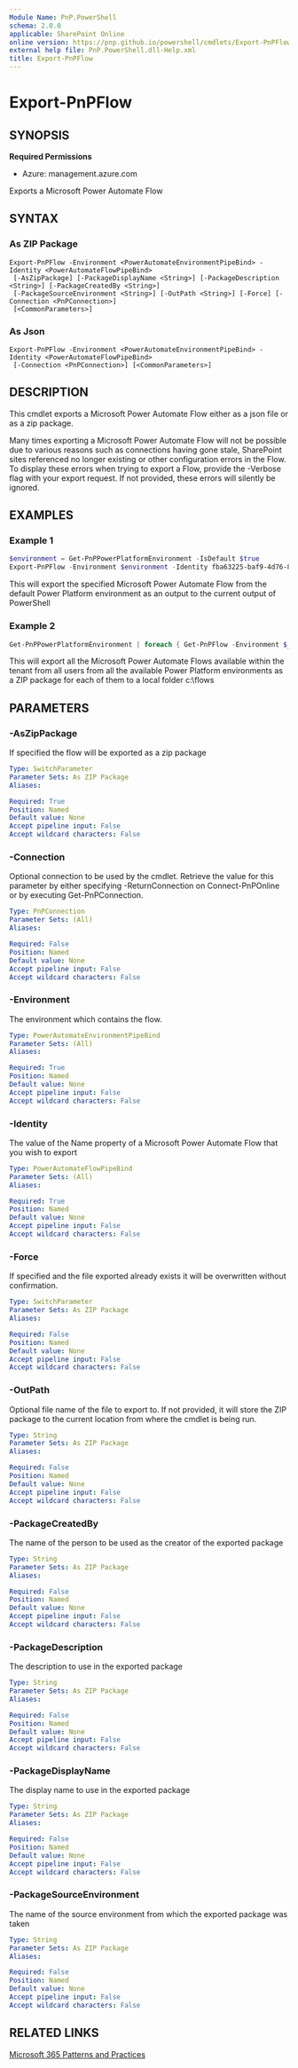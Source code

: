 ```yaml
---
Module Name: PnP.PowerShell
schema: 2.0.0
applicable: SharePoint Online
online version: https://pnp.github.io/powershell/cmdlets/Export-PnPFlow.html
external help file: PnP.PowerShell.dll-Help.xml
title: Export-PnPFlow
---
```

  
# Export-PnPFlow

## SYNOPSIS

**Required Permissions**

* Azure: management.azure.com

Exports a Microsoft Power Automate Flow

## SYNTAX

### As ZIP Package
```
Export-PnPFlow -Environment <PowerAutomateEnvironmentPipeBind> -Identity <PowerAutomateFlowPipeBind>
 [-AsZipPackage] [-PackageDisplayName <String>] [-PackageDescription <String>] [-PackageCreatedBy <String>]
 [-PackageSourceEnvironment <String>] [-OutPath <String>] [-Force] [-Connection <PnPConnection>]
 [<CommonParameters>]
```

### As Json
```
Export-PnPFlow -Environment <PowerAutomateEnvironmentPipeBind> -Identity <PowerAutomateFlowPipeBind>
 [-Connection <PnPConnection>] [<CommonParameters>]
```

## DESCRIPTION
This cmdlet exports a Microsoft Power Automate Flow either as a json file or as a zip package.

Many times exporting a Microsoft Power Automate Flow will not be possible due to various reasons such as connections having gone stale, SharePoint sites referenced no longer existing or other configuration errors in the Flow. To display these errors when trying to export a Flow, provide the -Verbose flag with your export request. If not provided, these errors will silently be ignored.

## EXAMPLES

### Example 1
```powershell
$environment = Get-PnPPowerPlatformEnvironment -IsDefault $true
Export-PnPFlow -Environment $environment -Identity fba63225-baf9-4d76-86a1-1b42c917a182
```

This will export the specified Microsoft Power Automate Flow from the default Power Platform environment as an output to the current output of PowerShell

### Example 2
```powershell
Get-PnPPowerPlatformEnvironment | foreach { Get-PnPFlow -Environment $_.Name } | foreach { Export-PnPFlow -Environment $_.Properties.EnvironmentDetails.Name -Identity $_ -OutPath "c:\flows\$($_.Name).zip" -AsZipPackage }
```

This will export all the Microsoft Power Automate Flows available within the tenant from all users from all the available Power Platform environments as a ZIP package for each of them to a local folder c:\flows

## PARAMETERS

### -AsZipPackage
If specified the flow will be exported as a zip package

```yaml
Type: SwitchParameter
Parameter Sets: As ZIP Package
Aliases:

Required: True
Position: Named
Default value: None
Accept pipeline input: False
Accept wildcard characters: False
```

### -Connection
Optional connection to be used by the cmdlet.
Retrieve the value for this parameter by either specifying -ReturnConnection on Connect-PnPOnline or by executing Get-PnPConnection.

```yaml
Type: PnPConnection
Parameter Sets: (All)
Aliases:

Required: False
Position: Named
Default value: None
Accept pipeline input: False
Accept wildcard characters: False
```

### -Environment
The environment which contains the flow.

```yaml
Type: PowerAutomateEnvironmentPipeBind
Parameter Sets: (All)
Aliases:

Required: True
Position: Named
Default value: None
Accept pipeline input: False
Accept wildcard characters: False
```

### -Identity
The value of the Name property of a Microsoft Power Automate Flow that you wish to export

```yaml
Type: PowerAutomateFlowPipeBind
Parameter Sets: (All)
Aliases:

Required: True
Position: Named
Default value: None
Accept pipeline input: False
Accept wildcard characters: False
```

### -Force
If specified and the file exported already exists it will be overwritten without confirmation.

```yaml
Type: SwitchParameter
Parameter Sets: As ZIP Package
Aliases:

Required: False
Position: Named
Default value: None
Accept pipeline input: False
Accept wildcard characters: False
```

### -OutPath
Optional file name of the file to export to. If not provided, it will store the ZIP package to the current location from where the cmdlet is being run.

```yaml
Type: String
Parameter Sets: As ZIP Package
Aliases:

Required: False
Position: Named
Default value: None
Accept pipeline input: False
Accept wildcard characters: False
```

### -PackageCreatedBy
The name of the person to be used as the creator of the exported package

```yaml
Type: String
Parameter Sets: As ZIP Package
Aliases:

Required: False
Position: Named
Default value: None
Accept pipeline input: False
Accept wildcard characters: False
```

### -PackageDescription
The description to use in the exported package

```yaml
Type: String
Parameter Sets: As ZIP Package
Aliases:

Required: False
Position: Named
Default value: None
Accept pipeline input: False
Accept wildcard characters: False
```

### -PackageDisplayName
The display name to use in the exported package

```yaml
Type: String
Parameter Sets: As ZIP Package
Aliases:

Required: False
Position: Named
Default value: None
Accept pipeline input: False
Accept wildcard characters: False
```

### -PackageSourceEnvironment
The name of the source environment from which the exported package was taken

```yaml
Type: String
Parameter Sets: As ZIP Package
Aliases:

Required: False
Position: Named
Default value: None
Accept pipeline input: False
Accept wildcard characters: False
```

## RELATED LINKS

[Microsoft 365 Patterns and Practices](https://aka.ms/m365pnp) 